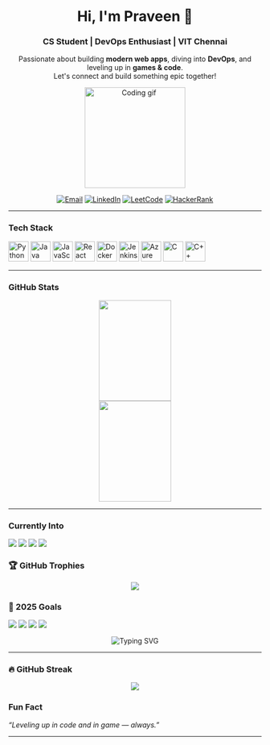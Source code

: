 <!-- Profile README: soy-praveen -->

<h1 align="center">Hi, I'm Praveen 👋</h1>
<h3 align="center">CS Student | DevOps Enthusiast | VIT Chennai</h3>

<p align="center">
  Passionate about building <b>modern web apps</b>, diving into <b>DevOps</b>, and leveling up in <b>games & code</b>.<br/>
  Let's connect and build something epic together!
</p>

<p align="center">
  <img src="https://media.giphy.com/media/qgQUggAC3Pfv687qPC/giphy.gif" width="200" alt="Coding gif"/>
</p>

<p align="center">
  <a href="mailto:yosoypraveen@gmail.com"><img src="https://img.shields.io/badge/Gmail-D14836?style=for-the-badge&logo=gmail&logoColor=white" alt="Email"/></a>
  <a href="https://www.linkedin.com/in/soy-praveen"><img src="https://img.shields.io/badge/LinkedIn-0077B5?style=for-the-badge&logo=linkedin&logoColor=white" alt="LinkedIn"/></a>
  <a href="https://leetcode.com/SoyPraveen"><img src="https://img.shields.io/badge/LeetCode-FFA116?style=for-the-badge&logo=leetcode&logoColor=black" alt="LeetCode"/></a>
  <a href="https://www.hackerrank.com/praveensahukari"><img src="https://img.shields.io/badge/HackerRank-2EC866?style=for-the-badge&logo=hackerrank&logoColor=white" alt="HackerRank"/></a>
</p>

---

<h3>Tech Stack</h3>

<p align="left">
  <img src="https://cdn.jsdelivr.net/gh/devicons/devicon/icons/python/python-original.svg" height="40" alt="Python"/>
  <img src="https://cdn.jsdelivr.net/gh/devicons/devicon/icons/java/java-original.svg" height="40" alt="Java"/>
  <img src="https://cdn.jsdelivr.net/gh/devicons/devicon/icons/javascript/javascript-original.svg" height="40" alt="JavaScript"/>
  <img src="https://cdn.jsdelivr.net/gh/devicons/devicon/icons/react/react-original.svg" height="40" alt="React"/>
  <img src="https://cdn.jsdelivr.net/gh/devicons/devicon/icons/docker/docker-original.svg" height="40" alt="Docker"/>
  <img src="https://cdn.jsdelivr.net/gh/devicons/devicon/icons/jenkins/jenkins-original.svg" height="40" alt="Jenkins"/>
  <img src="https://cdn.jsdelivr.net/gh/devicons/devicon/icons/azure/azure-original.svg" height="40" alt="Azure"/>
  <img src="https://cdn.jsdelivr.net/gh/devicons/devicon/icons/c/c-original.svg" height="40" alt="C"/>
  <img src="https://cdn.jsdelivr.net/gh/devicons/devicon/icons/cplusplus/cplusplus-original.svg" height="40" alt="C++"/>
</p>

---

<h3>GitHub Stats</h3>

<p align="center">
  <img 
    src="https://github-readme-stats.vercel.app/api?username=soy-praveen&show_icons=true&theme=tokyonight&hide_border=true&count_private=true" 
    width="48%" height="200" style="min-width: 300px;" 
  />
  <img 
    src="https://github-readme-stats.vercel.app/api/top-langs/?username=soy-praveen&layout=compact&theme=tokyonight&hide_border=true" 
    width="48%" height="200" style="min-width: 300px;" 
  />
</p>

---

<h3>Currently Into</h3>

<p>
  <img src="https://img.shields.io/badge/Competitive_Coding-1f425f?style=flat-square&logo=leetcode&logoColor=black" />
  <img src="https://img.shields.io/badge/CI/CD_&_DevOps-F7DF1E?style=flat-square&logo=jenkins&logoColor=black" />
  <img src="https://img.shields.io/badge/Gaming-1b2838?style=flat-square&logo=steam&logoColor=white" />
  <img src="https://img.shields.io/badge/Cloud_Projects-0078D4?style=flat-square&logo=microsoftazure&logoColor=white" />
</p>
<h3>🏆 GitHub Trophies</h3>

<p align="center">
  <img src="https://github-profile-trophy.vercel.app/?username=soy-praveen&theme=tokyonight&no-frame=true&row=1&column=6" />
</p>
<h3>🎯 2025 Goals</h3>

<p align="left">
  <img src="https://img.shields.io/badge/Solve_250+_LeetCode_Problems-FFA116?style=for-the-badge&logo=leetcode&logoColor=black" />
  <img src="https://img.shields.io/badge/Deploy_5+_Projects-00C7B7?style=for-the-badge&logo=vercel&logoColor=white" />
  <img src="https://img.shields.io/badge/Learn_Kubernetes-326CE5?style=for-the-badge&logo=kubernetes&logoColor=white" />
  <img src="https://img.shields.io/badge/Land_a_DevOps_Internship-0A66C2?style=for-the-badge&logo=linkedin&logoColor=white" />
</p>
<p align="center">
  <img src="https://readme-typing-svg.demolab.com?font=Fira+Code&duration=2000&pause=1000&color=8F00FF&center=true&width=435&lines=Code.+Deploy.+Game.+Repeat." alt="Typing SVG" />
</p>

---
<h3>🔥 GitHub Streak</h3>

<p align="center">
  <img src="https://github-readme-streak-stats.herokuapp.com/?user=soy-praveen&theme=tokyonight&hide_border=true" />
</p>

<h3>Fun Fact</h3>

<p><i>“Leveling up in code and in game — always.”</i></p>

---
